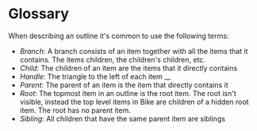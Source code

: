 # Glossary

When describing an outline it's common to use the following terms:

* _Branch_: A branch consists of an item together with all the items that it contains. The items children, the children's children, etc.
* _Child_: The children of an item are the items that it directly contains
* _Handle_: The triangle to the left of each item __&#x20;
* _Parent_: The parent of an item is the item that directly contains it
* _Root_: The topmost item in an outline is the root item. The root isn't visible, instead the top level items in Bike are children of a hidden root item. The root has no parent item.
* _Sibling_: All children that have the same parent item are siblings
